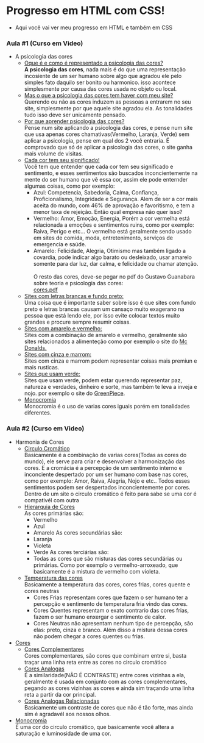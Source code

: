 <h1> Progresso em HTML com CSS! </h1>

  * Aqui você vai ver meu progresso em HTML e também em CSS


### Aula #1 (Curso em Video)
 * A psicologia das cores
   * <ins>Oque é e como é representado a psicologia das cores?</ins><br>
     <strong>A psicologia das cores</strong>, nada mais é do que uma representação incosiente de um ser humano sobre algo que agradou ele pelo simples fato daquilo ser bonito ou harmonico. isso acontece simplesmente por causa das cores usada no objeto ou local.
   * <ins>Mas o que a psicologia das cores tem haver com meu site?</ins><br>
     Querendo ou não as cores induzem as pessoas a entrarem no seu site, simplesmente por que aquele site agradou ela. As tonalidades tudo isso deve ser unicamente pensado.
   * <ins>Por que aprender psicologia das cores?</ins><br>
     Pense num site aplicando a psicologia das cores, e pense num site que usa apenas cores chamativas(Vermelho, Laranja, Verde) sem aplicar a psicologia, pense em qual dos 2 você entraria. É comprovado que só de aplicar a psicologia das cores, o site ganha mais volume de visitas.
   * <ins>Cada cor tem seu significado!</ins><br>
     Você tem que entender que cada cor tem seu significado e sentimento, e esses sentimentos são buscados inconcientemente na mente do ser humano que vê essa cor, assim ele pode enternder algumas coisas, como por exemplo:
       * Azul: Competencia, Sabedoria, Calma, Confiança, Proficionalismo, Integridade e Segurança. Alem de ser a cor mais aceita do mundo, com 46% de aprovação e favoritismo, e tem a menor taxa de rejeição. Então qual empresa não quer isso?
       * Vermelho: Amor, Emoção, Energia, Porém a cor vermelha está relacionada a emoções e sentimentos ruins, como por exemplo: Raiva, Perigo e etc... O vermelho está geralmente sendo usado em sites de comida, moda, entretenimento, serviços de emergencia e saúde.
       * Amarelo: Felicidade, Alegria, Otimismo mas também ligado a covardia, pode indicar algo barato ou desleixado, usar amarelo somente para dar luz, dar calma, e felicidade ou chamar atenção.<br><br>
       O resto das cores, deve-se pegar no pdf do Gustavo Guanabara sobre teoria e psicologia das cores:<br>
       <a href="https://github.com/gustavoguanabara/html-css/blob/master/aulas-pdf/13%20-%20Cores.pdf">cores.pdf</a>
   * <ins>Sites com letras brancas e fundo preto:</ins><br>
     Uma coisa que é importante saber sobre isso é que sites com fundo preto e letras brancas causam um cansaço muito exagerano na pessoa que está lendo ele, por isso evite colocar textos muito grandes e procure sempre resumir coisas.
   * <ins>Sites com amarelo e vermelho:</ins><br>
     Sites com a combinação de amarelo e vermelho, geralmente são sites relacionados a alimenteção como por exemplo o site do <a href="https://mcdonalds.com/">Mc Donalds.</a>
   * <ins>Sites com cinza e marrom:</ins><br>
     Sites com cinza e marrom podem representar coisas mais premiun e mais rusticas.
   * <ins>Sites que usam verde:</ins><br>
     Sites que usam verde, podem estar querendo representar paz, natureza e verdades, dinheiro e sorte, mas também te leva a inveja e nojo. por exemplo o site do <a href="https://greenpeace.org/">GreenPiece</a>.
   * <ins>Monocromia</ins><br>
     Monocromia é o uso de varias cores iguais porém em tonalidades diferentes.
### Aula #2 (Curso em Video)
 * Harmonia de Cores
   * <ins>Circulo Cromático</ins><br>
     Basicamente é a combinação de varias cores(Todas as cores do mundo), ele serve para criar e desenvolver a harmonização das cores. E a cromácia é a percepção de um sentimento interno e inconciente despertado por um ser humano com base nas cores, como por exemplo: Amor, Raiva, Alegria, Nojo e etc.. Todos esses sentimentos podem ser despertados inconcientemente por cores. Dentro de um site o circulo cromático é feito para sabe se uma cor é compativél com outra
   * <ins>Hierarquia de Cores</ins><br>
     As cores primárias são:
     * Vermelho
     * Azul
     * Amarelo
     As cores secundárias são:
     * Laranja
     * Violeta
     * Verde
     As cores terciárias são:
     * Todas as cores que são misturas das cores secundárias ou primárias. Como por exemplo o vermelho-arroxeado, que basicamente é a mistura de vermelho com violeta.
   * <ins>Temperatura das cores</ins><br>
     Basicamente a temperatura das cores, cores frias, cores quente e cores neutras
     * Cores Frias representam cores que fazem o ser humano ter a percepção e sentimento de temperatura fria vindo das cores.
     * Cores Quentes representam o exato contrario das cores frias, fazem o ser humano enxergar o sentimento de calor.
     * Cores Neutras não apresentam nenhum tipo de percepção, são elas: preto, cinza e branco. Além disso a mistura dessa cores não podem chegar a cores quentes ou frias.
  * <ins>Cores</ins> 
     * <ins>Cores Complementares</ins><br>
     Cores complementares, são cores que combinam entre si, basta traçar uma linha reta entre as cores no circulo cromático
     * <ins>Cores Analogas</ins><br>
     É a similaridade(NÃO É CONTRASTE) entre cores vizinhas a ela, geralmente é usada em conjunto com as cores complementares, pegando as cores vizinhas as cores e ainda sim traçando uma linha reta a partir da cor principal.
     * <ins>Cores Analogas Relacionadas</ins><br>
     Basicamente um contraste de cores que não é tão forte, mas ainda sim é agradavél aos nossos olhos.
   * <ins>Monocromia</ins><br>
     É uma cor do circulo cromático, que basicamente você altera a saturação e luminosidade de uma cor.
       




